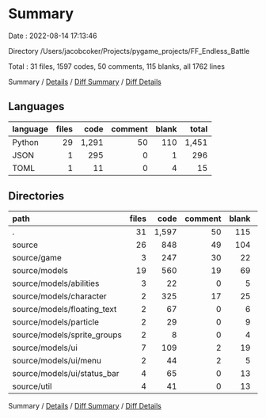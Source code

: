 # Summary

Date : 2022-08-14 17:13:46

Directory /Users/jacobcoker/Projects/pygame_projects/FF_Endless_Battle

Total : 31 files,  1597 codes, 50 comments, 115 blanks, all 1762 lines

Summary / [Details](details.md) / [Diff Summary](diff.md) / [Diff Details](diff-details.md)

## Languages
| language | files | code | comment | blank | total |
| :--- | ---: | ---: | ---: | ---: | ---: |
| Python | 29 | 1,291 | 50 | 110 | 1,451 |
| JSON | 1 | 295 | 0 | 1 | 296 |
| TOML | 1 | 11 | 0 | 4 | 15 |

## Directories
| path | files | code | comment | blank | total |
| :--- | ---: | ---: | ---: | ---: | ---: |
| . | 31 | 1,597 | 50 | 115 | 1,762 |
| source | 26 | 848 | 49 | 104 | 1,001 |
| source/game | 3 | 247 | 30 | 22 | 299 |
| source/models | 19 | 560 | 19 | 69 | 648 |
| source/models/abilities | 3 | 22 | 0 | 5 | 27 |
| source/models/character | 2 | 325 | 17 | 25 | 367 |
| source/models/floating_text | 2 | 67 | 0 | 6 | 73 |
| source/models/particle | 2 | 29 | 0 | 9 | 38 |
| source/models/sprite_groups | 2 | 8 | 0 | 4 | 12 |
| source/models/ui | 7 | 109 | 2 | 19 | 130 |
| source/models/ui/menu | 2 | 44 | 2 | 5 | 51 |
| source/models/ui/status_bar | 4 | 65 | 0 | 13 | 78 |
| source/util | 4 | 41 | 0 | 13 | 54 |

Summary / [Details](details.md) / [Diff Summary](diff.md) / [Diff Details](diff-details.md)